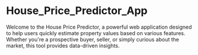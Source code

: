 # House_Price_Predictor_App
Welcome to the House Price Predictor, a powerful web application designed to help users quickly estimate property values based on various features. Whether you're a prospective buyer, seller, or simply curious about the market, this tool provides data-driven insights.
